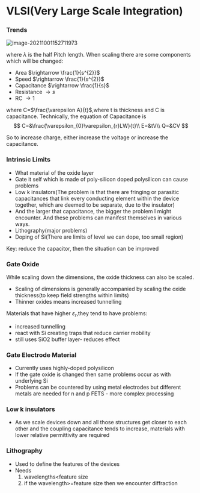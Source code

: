 # VLSI(Very Large Scale Integration)

### Trends

![image-20211001152711973](C:\Users\elc20yl\AppData\Roaming\Typora\typora-user-images\image-20211001152711973.png)

where  $\lambda$ is the half Pitch length. When scaling there are some components which will be changed:

- Area                    $\rightarrow \frac{1}{s^{2}}$
- Speed                  $\rightarrow \frac{1}{s^{2}}$
- Capacitance        $\rightarrow \frac{1}{s}$
- Resistance            $\rightarrow {s}$
- RC                          $\rightarrow {1}$

where C=$\frac{\varepsilon A}{t}$,where t is thickness and C is capacitance. Technically, the equation of Capacitance is
$$
C=&\frac{\varepsilon_{0}\varepsilon_{r}LW}{t}\\
E=&tV\\
Q=&CV
$$

So to increase charge, either increase the voltage or increase the capacitance.

### Intrinsic Limits

- What material of the oxide layer
- Gate it self which is made of poly-silicon doped polysilicon can cause problems
- Low k insulators(The problem is that there are fringing or parasitic capacitances that link every conducting element within the device together, which are deemed to be separate, due to the insulator)
- And the larger that capacitance, the bigger the problem I might encounter. And these problems can manifest themselves in various ways.
- Lithography(major problems)
- Doping of Si(There are limits of level we can dope, too small region)



Key: reduce the capacitor, then the situation can be improved



### Gate Oxide

While scaling down the dimensions, the oxide thickness can also be scaled.

- Scaling of dimensions is generally accompanied by scaling the oxide thickness(to keep field strengths within limits)
- Thinner oxides means increased tunnelling



Materials that have higher $\varepsilon_{r}$,they tend to have problems:

- increased tunnelling
- react with Si creating traps that reduce carrier mobility
- still uses SiO2 buffer layer- reduces effect



### Gate Electrode Material

- Currently uses highly-doped polysilicon
- If the gate oxide is changed then same problems occur as with underlying Si
- Problems can be countered by using metal electrodes but different metals are needed for n and p FETS - more complex processing



### Low k insulators

- As we scale devices down and all those structures get closer to each other and the coupling capacitance tends to increase, materials with lower relative permittivity are required



### Lithography

- Used to define the features of the devices
- Needs
  1.   wavelengths<feature size
  2. if the wavelength>=feature size then we encounter diffraction

